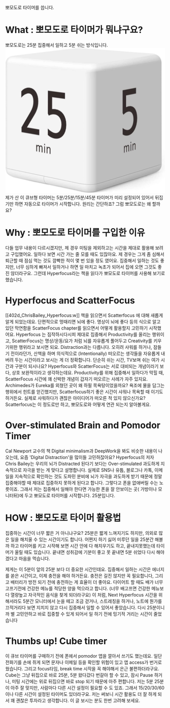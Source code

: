 뽀모도로 타이머를 씁니다. 

# What  :  뽀모도로 타이머가 뭐냐구요? 
뽀모도로는 25분 집중해서 일하고 5분 쉬는 방식입니다.  
![timer|600](006_timer_img.png)
제가 산 이 큐브형 타이머는 5분/25분/15분/45분 타이머가 미리 설정되어 있어서 뒤집기만 하면 자동으로 타이머가 시작합니다. 원리는 간단하죠? 
그럼 뽀모도로는 왜 할까요? 

# Why : 뽀모도로 타이머를 구입한 이유 

다들 업무 내용이 다르시겠지만, 제 경우 미팅을 제외하고는 시간을 제대로 활용해 보려고 구입했어요.
일하다 보면 시간 가는 줄 모를 때도 있잖아요. 제 경우는 그게 좀 심해서 퇴근할 때 점심 먹는 것도 깜빡한 적이 몇 번 있을 정도 였어요.  집중해서 일하는 것도 좋지만, 너무 심하게 빠져서 일하거나 하면 일 마치고 녹초가 되어서 집에  오면 그것도 좋진 않더라구요. 
그런데 Hyperfocus라는 책을 읽다가 뽀모도로 타이머를 사용해 보기로 했습니다. 

#  Hyperfocus and  ScatterFocus

[[402d_ChrisBailey_Hyperfocus:w]] 책을 읽으면서 Scatterfocus 에 대해 새롭게 알게 되었는데요. 단편적으로 멍때리면 뇌에 좋다. 명상이 뇌에 좋다 등의 식으로 알고 있던 막연함을 ScatterFocus chapter를 읽으면서 어떻게 활용할지 고민하기 시작했어요. 
Hyperfocus 는 짐작하시다시피 제대로 집중해서 Productivity를 올리는 행위이고, ScatterFocus는 명상/운동/요가 처럼 뇌를 자유롭게 풀어두고 Creativity를 키우기위한 행위라고 보시면 되요. Distraction과는 다릅니다. 오히려 샤워를 하거나,  잠들기 전이라던가, 산책을 하며 의식적으로 (Intentionally) 떠오르는 생각들을 자유롭게 내버려 두는 시간이라고 보시는 게 더 정확합니다.  단순히 쉬는 시간, TV보며 쉬는 여가 시간과 구분이 되시나요? 
Hyperfocus와 ScatterFocus는 서로 대비되는 개념이라기 보다, 상호 보완적이라고 생각하는데요. Productivity를 위해 집중해서 일하다가 막힐 때, ScatterFocus 시간에 꽤 신박한 개념이 갑자기 떠오르는 사례가 자주 있지요. Archimedes가 Eureka를 외쳤던 곳이 왜 하필 목욕탕이었을까요? 욕조에 물을 담그는 행위에서 힌트를 얻긴했지만, Scatterfocus하기 좋은 시간이 샤워나 목욕할 때 이기도 하거든요. 실제로 샤워하다가 괜찮은 아이디어가 떠오른 적 있지 않으신가요? 
 Scatterfocus는 이 정도로만 하고, 뽀모도로와 어떻게 연관 되는지 알아볼게요. 

# Over-stimulated Brain and Pomodor Timer 
Cal Newport 교수의 책 Digital minimalism과 DeepWork을 봐도 비슷한 내용이 나오는데, 요즘 'Digital Distraction'을 많이들 고민하잖아요? Hyperfocus의 저자 Chris Bailey는 우리의 뇌가 Distracted 된다기 보다는 Over-stimulated 과도하게 지속적으로 자극을 받는 게  맞다고 설명합니다. 실제로 SNS나 유툽, 블로그나 카톡, 이메일을 지속적으로 확인하는 것도 도파민 분비에 뇌가 자극을 과도하게 받기 때문에 정말 집중해야할 때 제대로 집중하지 못하게 된다고 합니다. 
그렇다고 폰을 없애버릴 수는 노릇이죠. 그래서 저는 집중해서 일해야 한다면 가능한 폰을 잘 안보이는 곳( 가방이나 모니터뒤)에 두고 뽀모도로 타이머를 시작합니다. 25분입니다. 

# HOW : 뽀모도로 타이머 활용법 

집중하는 시간이 너무 짧은 거 아니냐구요? 25분은 짧게 느껴지기도 하지만, 의외로 많은 일을 해치울 수 있는 시간이기도 합니다. 
어쩐지 하기 싫어 미루던 일을 25분간 해볼까 하고 타이머를 키고 시작해 보면 시간 안에 다 해치우기도 하고, 끝내지못했는데 타이머가 울릴 때도 있습니다. 끝내면 성취감에 기분이 좋고 못 끝내면 5분 쉬었다 다시 해야겠다고 마음을 먹습니다. 

제게는 이 5분이 앞의 25분 보다 더 중요한 시간인데요. 
집중해서 일하는 시간은 에너지를 쏟은 시간이고, 이제 충전을 해야 하거든요. 충전은 길진 않지만 꼭 필요합니다, 그리고 배터리가 방전 되기 전에 충전하는 게 효율이 더 좋아요. 다이어트 할 때도 배가 너무 고프기전에 건강한 메뉴를 적당한 양을 먹으라고 합니다. (너무 배고프면 건강한 메뉴보다 열량높고 자극적인 음식을 찾게 되더라구요) 이 처럼,  Next Hyperfocus 시간을 위해서라도 5분간 모니터에서 눈을 떼고 조금 걷거나, 스트레칭을 하거나, 노트에 뭔가를 끄적거리다 보면 지치지 않고 다시 집중해서 일할 수 있어서 좋았습니다. 
다시 25분이니까 별 고민안하고 바로 집중할 수 있게 되어서 일 하기 전에 밍기적 거리는 시간이 줄었습니다

# Thumbs up! Cube timer 

이 큐브 타이머를 구매하기 전에  폰에서 pomodor 앱을 깔아서 쓰기도 했는데요.  일단 전화기를 손에 쥐게 되면 문자나 이메일 등을 확인할 위험이 있고 앱 access가 번거로웠습니다.  그리고 focus타임,  break time 시작을 꼭 해야해서 은근 불편하더라구요. Cube는 그냥 뒤집으로 바로 25분, 5분 왔다갔다 번갈아 할 수 있고, 잠시 Pause 하거나, 미팅 시간에는  위로 뒤집으면 바로 stop 되기 때문에 아주 편합니다. 
저는 5분 25분이 아주 잘 맞지만, 사람마다 다른 시간 설정이 필요할 수 도 있죠.  그래서 15/20/30/60 이나 다른 시간이 설정된 타이머도 있더라구요.  저는 써보니 시간 활용도 더 잘 하게 되서 꽤 괜찮은 투자라고 생각합니다. 이 글 보시는 분도 한번 고려해 보세요. 


